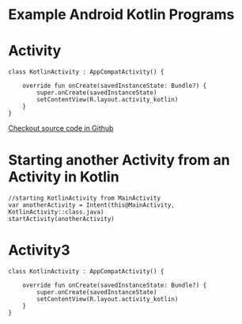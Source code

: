 # Example Android Kotlin Programs

# Activity
```
class KotlinActivity : AppCompatActivity() {

    override fun onCreate(savedInstanceState: Bundle?) {
        super.onCreate(savedInstanceState)
        setContentView(R.layout.activity_kotlin)
    }
}
```
[Checkout source code in Github](https://github.com/ptyagicodecamp/kotlin-android/blob/develop/app/src/main/java/org/pcc/kotlinandroid/samples/KotlinActivity.kt#L7-L13)


# Starting another Activity from an Activity in Kotlin
```
//starting KotlinActivity from MainActivity
var anotherActivity = Intent(this@MainActivity, KotlinActivity::class.java)
startActivity(anotherActivity)
```

# Activity3
```
class KotlinActivity : AppCompatActivity() {

    override fun onCreate(savedInstanceState: Bundle?) {
        super.onCreate(savedInstanceState)
        setContentView(R.layout.activity_kotlin)
    }
}
```
